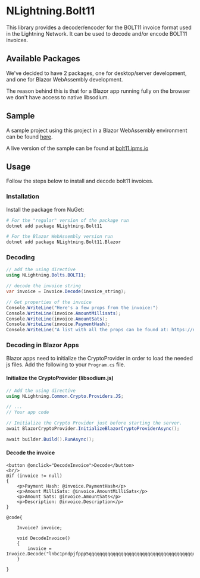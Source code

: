 # NLightning.Bolt11

This library provides a decoder/encoder for the BOLT11 invoice format used in the Lightning Network.
It can be used to decode and/or encode BOLT11 invoices.

## Available Packages

We've decided to have 2 packages, one for desktop/server development, and one for Blazor WebAssembly development.

The reason behind this is that for a Blazor app running fully on the browser we don't have access to native libsodium.

## Sample

A sample project using this project in a Blazor WebAssembly environment can be found [here](../../samples/Bolt11.Decoder.Blazor).

A live version of the sample can be found at [bolt11.ipms.io](https://bolt11.ipms.io)

## Usage

Follow the steps below to install and decode bolt11 invoices.

### Installation

Install the package from NuGet:

```bash
# For the "regular" version of the package run
dotnet add package NLightning.Bolt11

# For the Blazor WebAssembly version run
dotnet add package NLightning.Bolt11.Blazor
```

### Decoding

```csharp
// add the using directive
using NLightning.Bolts.BOLT11;

// decode the invoice string
var invoice = Invoice.Decode(invoice_string);

// Get properties of the invoice
Console.WriteLine("Here's a few props from the invoice:")
Console.WriteLine(invoice.AmountMillisats);
Console.WriteLine(invoice.AmountSats);
Console.WriteLine(invoice.PaymentHash);
Console.WriteLine("A list with all the props can be found at: https://nlightning.ipms.io/api/NLightning.Bolts.BOLT11.Invoice.html#properties");
```

### Decoding in Blazor Apps

Blazor apps need to initialize the CryptoProvider in order to load the needed js files. Add the following to your
`Program.cs` file.

#### Initialize the CryptoProvider (libsodium.js)

```csharp
// Add the using directive
using NLightning.Common.Crypto.Providers.JS;

// ...
// Your app code

// Initialize the Crypto Provider just before starting the server.
await BlazorCryptoProvider.InitializeBlazorCryptoProviderAsync();

await builder.Build().RunAsync();
```

#### Decode the invoice

```blazor
<button @onclick="DecodeInvoice">Decode</button>
<br/>
@if (invoice != null)
{
    <p>Payment Hash: @invoice.PaymentHash</p>
    <p>Amount MilliSats: @invoice.AmountMilliSats</p>
    <p>Amount Sats: @invoice.AmountSats</p>
    <p>Description: @invoice.Description</p>
}

@code{

    Invoice? invoice;
    
    void DecodeInvoice()
    {
        invoice = Invoice.Decode("lnbc1pndpjfppp5qqqqqqqqqqqqqqqqqqqqqqqqqqqqqqqqqqqqqqqqqqqqqqqqqqqssp5qqqqqqqqqqqqqqqqqqqqqqqqqqqqqqqqqqqqqqqqqqqqqqqqqqqsdqq5243a4h29w7lm6g89hktd0qzfakevjp7hktskal5p69jxa6vyqw4s95577lltw0t6l9dhp7cfld9urkxfsucsxascnxdqmanrlklsqcp5nwzmf");
    }

}
```


